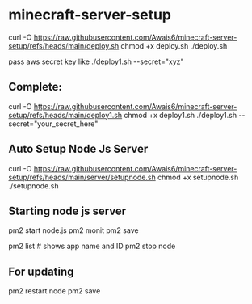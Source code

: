 # minecraft-server-setup

curl -O https://raw.githubusercontent.com/Awais6/minecraft-server-setup/refs/heads/main/deploy.sh
chmod +x deploy.sh
./deploy.sh



pass aws secret key like ./deploy1.sh --secret="xyz"

## Complete:
curl -O https://raw.githubusercontent.com/Awais6/minecraft-server-setup/refs/heads/main/deploy1.sh
chmod +x deploy1.sh
./deploy1.sh --secret="your_secret_here"

## Auto Setup Node Js Server
curl -O https://raw.githubusercontent.com/Awais6/minecraft-server-setup/refs/heads/main/server/setupnode.sh
chmod +x setupnode.sh
./setupnode.sh

## Starting node js server
pm2 start node.js
pm2 monit
pm2 save

pm2 list         # shows app name and ID
pm2 stop node

## For updating
pm2 restart node
pm2 save